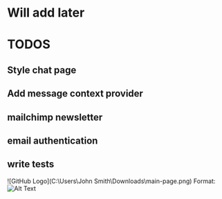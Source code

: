 # Will add later

# TODOS

## Style chat page

## Add message context provider

## mailchimp newsletter

## email authentication

## write tests

![GitHub Logo](C:\Users\John Smith\Downloads\main-page.png)
Format: ![Alt Text](url)
